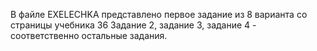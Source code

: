 В файле EXELECHKA представлено первое задание из 8 варианта со страницы учебника 36
Задание 2, задание 3, задание 4 - соответственно остальные задания.
